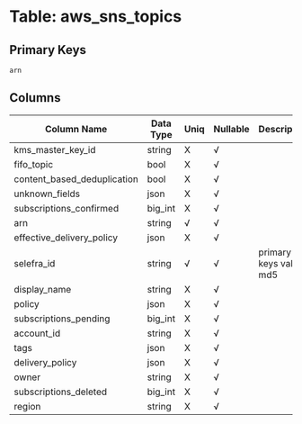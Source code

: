 # Table: aws_sns_topics

## Primary Keys 

```
arn
```


## Columns 

|  Column Name   |  Data Type  | Uniq | Nullable | Description | 
|  ----  | ----  | ----  | ----  | ---- | 
| kms_master_key_id | string | X | √ |  | 
| fifo_topic | bool | X | √ |  | 
| content_based_deduplication | bool | X | √ |  | 
| unknown_fields | json | X | √ |  | 
| subscriptions_confirmed | big_int | X | √ |  | 
| arn | string | √ | √ |  | 
| effective_delivery_policy | json | X | √ |  | 
| selefra_id | string | √ | √ | primary keys value md5 | 
| display_name | string | X | √ |  | 
| policy | json | X | √ |  | 
| subscriptions_pending | big_int | X | √ |  | 
| account_id | string | X | √ |  | 
| tags | json | X | √ |  | 
| delivery_policy | json | X | √ |  | 
| owner | string | X | √ |  | 
| subscriptions_deleted | big_int | X | √ |  | 
| region | string | X | √ |  | 



